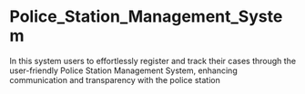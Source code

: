 # Police_Station_Management_System
In this system users to effortlessly register and track their cases through the user-friendly Police Station Management System, enhancing communication and transparency with the police station
